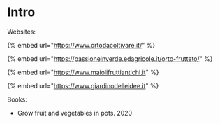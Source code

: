 # Intro

Websites:

{% embed url="https://www.ortodacoltivare.it/" %}

{% embed url="https://passioneinverde.edagricole.it/orto-frutteto/" %}

{% embed url="https://www.maiolifruttiantichi.it" %}

{% embed url="https://www.giardinodelleidee.it" %}

Books:

* Grow fruit and vegetables in pots. 2020
